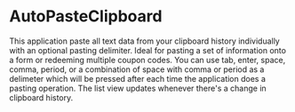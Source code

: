 # AutoPasteClipboard
This application paste all text data from your clipboard history individually with an optional pasting delimiter. Ideal for pasting a set of information onto a form or redeeming multiple coupon codes.
You can use tab, enter, space, comma, period, or a combination of space with comma or period as a delimeter which will be pressed after each time the application does a pasting operation. The list view updates whenever there's a change in clipboard history.
